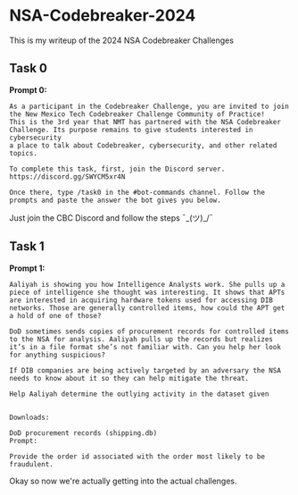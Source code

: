 # NSA-Codebreaker-2024

This is my writeup of the 2024 NSA Codebreaker Challenges

## Task 0

**Prompt 0:**

```
As a participant in the Codebreaker Challenge, you are invited to join the New Mexico Tech Codebreaker Challenge Community of Practice!
This is the 3rd year that NMT has partnered with the NSA Codebreaker Challenge. Its purpose remains to give students interested in cybersecurity
a place to talk about Codebreaker, cybersecurity, and other related topics.

To complete this task, first, join the Discord server. https://discord.gg/SWYCM5xr4N

Once there, type /task0 in the #bot-commands channel. Follow the prompts and paste the answer the bot gives you below.
```

Just join the CBC Discord and follow the steps ¯\_(ツ)_/¯

## Task 1

**Prompt 1:**

```
Aaliyah is showing you how Intelligence Analysts work. She pulls up a piece of intelligence she thought was interesting. It shows that APTs are interested in acquiring hardware tokens used for accessing DIB networks. Those are generally controlled items, how could the APT get a hold of one of those?

DoD sometimes sends copies of procurement records for controlled items to the NSA for analysis. Aaliyah pulls up the records but realizes it’s in a file format she’s not familiar with. Can you help her look for anything suspicious?

If DIB companies are being actively targeted by an adversary the NSA needs to know about it so they can help mitigate the threat.

Help Aaliyah determine the outlying activity in the dataset given


Downloads:

DoD procurement records (shipping.db)
Prompt:

Provide the order id associated with the order most likely to be fraudulent.
```

Okay so now we're actually getting into the actual challenges. 
